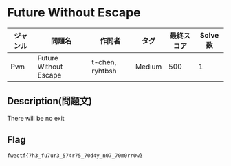 # Future Without Escape

|ジャンル|問題名|作問者|タグ|最終スコア|Solve数|
|---|---|---|---|---|---|
|Pwn|Future Without Escape|t-chen, ryhtbsh|Medium|500|1|
## Description(問題文)

There will be no exit

## Flag

`fwectf{7h3_fu7ur3_574r75_70d4y_n07_70m0rr0w}`

